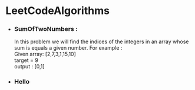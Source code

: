# LeetCodeAlgorithms
* ### SumOfTwoNumbers :
    In this problem we will find the indices of the integers in an array whose sum is equals a given number.
    For example :  
    Given array: [2,7,3,1,15,10]<br/> 
          target = 9 <br/>
          output : [0,1] <br/>
          
 * ### Hello
          
          
    
      
   
